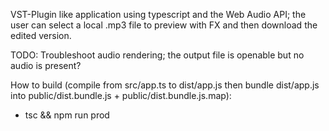 VST-Plugin like application using typescript and the Web Audio API; the user can select a local .mp3 file to preview with FX and then download the edited version.

TODO: Troubleshoot audio rendering; the output file is openable but no audio is present?

How to build (compile from src/app.ts to dist/app.js then bundle dist/app.js into public/dist.bundle.js + public/dist.bundle.js.map):
- tsc && npm run prod
